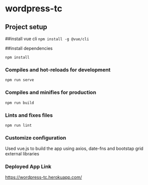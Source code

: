# wordpress-tc

## Project setup

##install vue cli
```npm install -g @vue/cli```

##install dependencies
```
npm install
```

### Compiles and hot-reloads for development
```
npm run serve
```

### Compiles and minifies for production
```
npm run build
```

### Lints and fixes files
```
npm run lint
```

### Customize configuration
Used vue.js to build the app using axios, date-fns and bootstap grid external libraries

### Deployed App Link
https://wordpress-tc.herokuapp.com/
